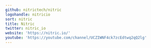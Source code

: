 ```yaml
---
github: nitrictech/nitric
logohandle: nitricio
sort: nitric
title: Nitric
twitter: nitric_io
website: 'https://nitric.io/'
youtube: 'https://youtube.com/channel/UCZIWNF4ck7zcEdtwq2qQ2lg'
---
```

